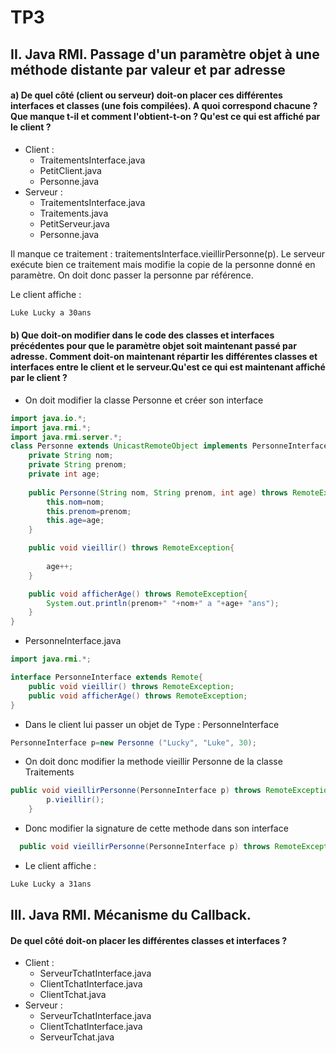 # TP3

## II. Java RMI. Passage d'un paramètre objet à une méthode distante par valeur et par adresse

#### a) De quel côté (client ou serveur) doit-on placer ces différentes interfaces et classes (une fois compilées). A quoi correspond chacune ? Que manque t-il et comment l'obtient-t-on ? Qu'est ce qui est affiché par le client ?

  - Client : 
    - TraitementsInterface.java
    - PetitClient.java
    - Personne.java
  - Serveur : 
    - TraitementsInterface.java
    - Traitements.java
    - PetitServeur.java
    - Personne.java
    
Il manque ce traitement :
traitementsInterface.vieillirPersonne(p).
Le serveur exécute bien ce traitement mais modifie la copie de la personne donné en paramètre.
On doit donc passer la personne par référence.

Le client affiche :
```bash
Luke Lucky a 30ans
```
#### b) Que doit-on modifier dans le code des classes et interfaces précédentes pour que le paramètre objet soit maintenant passé par adresse. Comment doit-on maintenant répartir les différentes classes et interfaces entre le client et le serveur.Qu'est ce qui est maintenant affiché par le client ?

 - On doit modifier la classe Personne et créer son interface
 
```java
import java.io.*;
import java.rmi.*;
import java.rmi.server.*;
class Personne extends UnicastRemoteObject implements PersonneInterface{
    private String nom;
    private String prenom;
    private int age;
    
    public Personne(String nom, String prenom, int age) throws RemoteException{
        this.nom=nom;
        this.prenom=prenom;
        this.age=age;
    }

    public void vieillir() throws RemoteException{
        
        age++;
    }

    public void afficherAge() throws RemoteException{
        System.out.println(prenom+" "+nom+" a "+age+ "ans");
    }
}

```

 - PersonneInterface.java

```java
import java.rmi.*;

interface PersonneInterface extends Remote{
    public void vieillir() throws RemoteException;
    public void afficherAge() throws RemoteException;
}

```

 - Dans le client lui passer un objet de Type : PersonneInterface

```java
PersonneInterface p=new Personne ("Lucky", "Luke", 30);
```
  - On doit donc modifier la methode vieillir Personne de la classe Traitements
  
```java
public void vieillirPersonne(PersonneInterface p) throws RemoteException {
        p.vieillir();
    }
```
  - Donc modifier la signature de cette methode dans son interface
```java
  public void vieillirPersonne(PersonneInterface p) throws RemoteException;
```
  - Le client affiche :

```bash
Luke Lucky a 31ans
```

## III. Java RMI. Mécanisme du Callback.

#### De quel côté doit-on placer les différentes classes et interfaces ?
  - Client : 
    - ServeurTchatInterface.java
    - ClientTchatInterface.java
    - ClientTchat.java
  - Serveur :
    - ServeurTchatInterface.java
    - ClientTchatInterface.java
    - ServeurTchat.java
